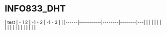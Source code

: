 # INFO833_DHT

| test | - 1 
2   | -1 - 2 | -1 - 3 |   |
|------|-----------|--------|--------|---|
|      |           |        |        |   |
|      |           |        |        |   |
|      |           |        |        |   |
